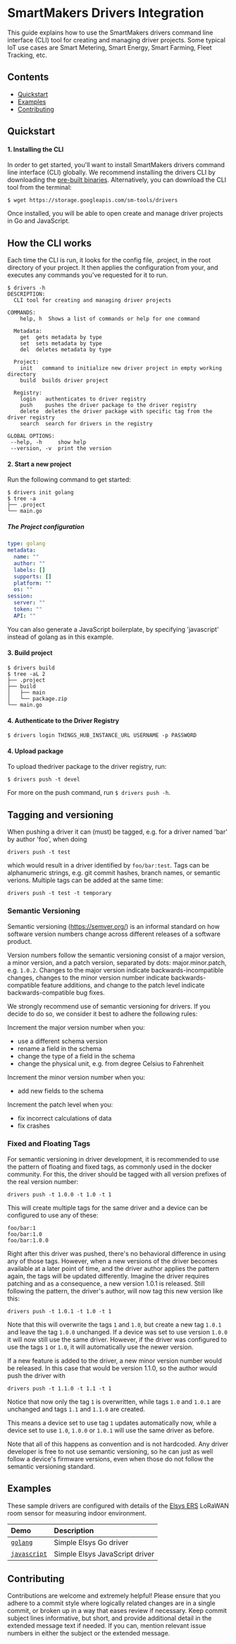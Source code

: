 # SmartMakers Drivers Integration

This guide explains how to use the SmartMakers drivers command line interface (CLI) tool for creating and managing driver projects. Some typical IoT use cases are Smart Metering, Smart Energy, Smart Farming, Fleet Tracking, etc.

## Contents

- [Quickstart](#quickstart)
- [Examples](#examples)
- [Contributing](#contributing)

## Quickstart

#### 1. Installing the CLI

In order to get started, you'll want to install SmartMakers drivers command line interface (CLI) globally. We recommend installing the drivers CLI by downloading the [pre-built binaries](https://storage.googleapis.com/sm-tools/drivers). Alternatively, you can download the CLI tool from the terminal:

``` shell
$ wget https://storage.googleapis.com/sm-tools/drivers
```

Once installed, you will be able to open create and manage driver projects in Go and JavaScript.

## How the CLI works

Each time the CLI is run, it looks for the config file, .project, in the root directory of your project. It then applies the configuration from your, and executes any commands you've requested for it to run.

``` shell
$ drivers -h
DESCRIPTION:
  CLI tool for creating and managing driver projects

COMMANDS:
    help, h  Shows a list of commands or help for one command

  Metadata:
    get  gets metadata by type
    set  sets metadata by type
    del  deletes metadata by type

  Project:
    init   command to initialize new driver project in empty working directory
    build  builds driver project

  Registry:
    login   authenticates to driver registry
    push    pushes the driver package to the driver registry
    delete  deletes the driver package with specific tag from the driver registry
    search  search for drivers in the registry

GLOBAL OPTIONS:
 --help, -h     show help
 --version, -v  print the version
```


#### 2. Start a new project

Run the following command to get started:

```
$ drivers init golang
$ tree -a
├── .project
└── main.go
```

##### The Project configuration

```yaml
type: golang
metadata:
  name: ""
  author: ""
  labels: []
  supports: []
  platform: ""
  os: ""
session:
  server: ""
  token: ""
  API: ""
```

You can also generate a JavaScript boilerplate, by specifying 'javascript' instead of golang as in this example.

#### 3. Build project

``` shell
$ drivers build
$ tree -aL 2
├── .project
├── build
│   ├── main
│   └── package.zip
└── main.go
```

#### 4. Authenticate to the Driver Registry

``` shell
$ drivers login THINGS_HUB_INSTANCE_URL USERNAME -p PASSWORD
```

#### 4. Upload package

To upload thedriver package to the driver registry, run:

``` shell
$ drivers push -t devel
```

For more on the push command, run `$ drivers push -h`.

## Tagging and versioning

When pushing a driver it can (must) be tagged, e.g. for a driver named 'bar' by author 'foo', when doing

    drivers push -t test
	
which would result in a driver identified by `foo/bar:test`.
Tags can be alphanumeric strings, e.g. git commit hashes, branch names, or semantic verions.
Multiple tags can be added at the same time:

    drivers push -t test -t temporary


### Semantic Versioning

Semantic versioning (https://semver.org/) is an informal standard on how software version numbers
change across different releases of a software product.

Version numbers follow the semantic versioning consist of a major version, a minor version,
and a patch version, separated by dots: major.minor.patch, e.g. `1.0.2`.
Changes to the major version indicate backwards-incompatible changes,
changes to the minor version number indicate backwards-compatible feature additions,
and change to the patch level indicate backwards-compatible bug fixes.

We strongly recommend use of semantic versioning for drivers.
If you decide to do so, we consider it best to adhere the following rules:

Increment the major version number when you:
* use a different schema version
* rename a field in the schema
* change the type of a field in the schema
* change the physical unit, e.g. from degree Celsius to Fahrenheit

Increment the minor version number when you:
* add new fields to the schema

Increment the patch level when you:
* fix incorrect calculations of data
* fix crashes


### Fixed and Floating Tags

For semantic versioning in driver development,
it is recommended to use the pattern of floating and fixed tags,
as commonly used in the docker community.
For this, the driver should be tagged with all version prefixes of the real version number:

    drivers push -t 1.0.0 -t 1.0 -t 1

This will create multiple tags for the same driver and a device can be configured
to use any of these:

    foo/bar:1
    foo/bar:1.0
    foo/bar:1.0.0

Right after this driver was pushed, there's no behavioral difference in using any of those tags.
However, when a new versions of the driver becomes available at a later point of time,
and the driver author applies the pattern again, the tags will be updated differently.
Imagine the driver requires patching and as a consequence, a new version 1.0.1 is released.
Still following the pattern, the driver's author, will now tag this new version like this:

    drivers push -t 1.0.1 -t 1.0 -t 1

Note that this will overwrite the tags `1` and `1.0`, but create a new tag `1.0.1`
and leave the tag `1.0.0` unchanged.
If a device was set to use version `1.0.0` it will now still use the same driver.
However, if the driver was configured to use the tags `1` or `1.0`,
it will automatically use the newer version.

If a new feature is added to the driver, a new minor version number would be released.
In this case that would be version 1.1.0, so the author would push the driver with

    drivers push -t 1.1.0 -t 1.1 -t 1
	
Notice that now only the tag `1` is overwritten, while tags `1.0` and `1.0.1` are unchanged
and tags `1.1` and `1.1.0` are created.

This means a device set to use tag `1` updates automatically now,
while a device set to use `1.0`, `1.0.0` or `1.0.1` will use the same driver as before.

Note that all of this happens as convention and is not hardcoded.
Any driver developer is free to not use semantic versioning,
so he can just as well follow a device's firmware versions,
even when those do not follow the semantic versioning standard.


## Examples

These sample drivers are configured with details of the [Elsys ERS](https://www.elsys.se/en/ers/) LoRaWAN room sensor for measuring indoor environment.

| Demo | Description |
|:------|:----------|
| [`golang`](https://github.com/smartmakers/drivers/tree/master/examples/elsys-go) | Simple Elsys Go driver |
| [`javascript`](https://github.com/smartmakers/drivers/tree/master/examples/elsys-js) | Simple Elsys JavaScript driver |

## Contributing

Contributions are welcome and extremely helpful! Please ensure that you adhere to a commit style where logically related changes are in a single commit, or broken up in a way that eases review if necessary. Keep commit subject lines informative, but short, and provide additional detail in the extended message text if needed. If you can, mention relevant issue numbers in either the subject or the extended message.
